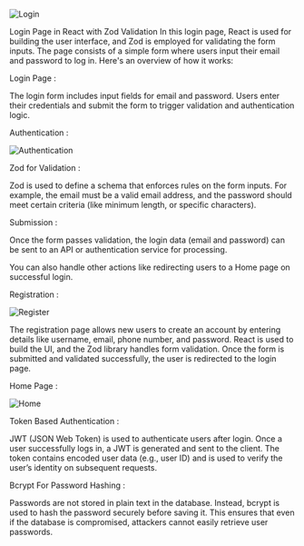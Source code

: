 ![Login](https://github.com/user-attachments/assets/48ad7a06-8ab8-4ae5-bfe1-be7549ea8694)

Login Page in React with Zod Validation
In this login page, React is used for building the user interface, and Zod is employed for validating the form inputs. The page consists of a simple form where users input their email and password to log in. Here's an overview of how it works:

Login Page :
   
The login form includes input fields for email and password. Users enter their credentials and submit the form to trigger validation and authentication logic.

Authentication :

![Authentication](https://github.com/user-attachments/assets/aedeaafe-aac1-47f0-a149-0375312bda43)

Zod for Validation :

Zod is used to define a schema that enforces rules on the form inputs. For example, the email must be a valid email address, and the password should meet certain criteria (like minimum length, or specific characters).

Submission :

Once the form passes validation, the login data (email and password) can be sent to an API or authentication service for processing.

You can also handle other actions like redirecting users to a Home page on successful login.

Registration :

![Register](https://github.com/user-attachments/assets/3095d58f-09e0-4b85-bdc6-9374b448735f)

The registration page allows new users to create an account by entering details like username, email, phone number, and password. React is used to build the UI, and the Zod library handles form validation. Once the form is submitted and validated successfully, the user is redirected to the login page.

Home Page :

![Home](https://github.com/user-attachments/assets/90e474d0-0b9e-4b97-b877-78eb74783b17)

Token Based Authentication :

JWT (JSON Web Token) is used to authenticate users after login. Once a user successfully logs in, a JWT is generated and sent to the client. The token contains encoded user data (e.g., user ID) and is used to verify the user’s identity on subsequent requests.

Bcrypt For Password Hashing :

Passwords are not stored in plain text in the database. Instead, bcrypt is used to hash the password securely before saving it. This ensures that even if the database is compromised, attackers cannot easily retrieve user passwords.


